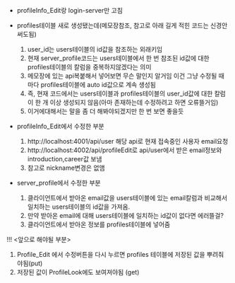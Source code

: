 - profileInfo_Edit랑 login-server만 고침
  
- profiles테이블 새로 생성됐는데(메모장참조, 참고로 아래 길게 적힌 코드는 신경안써도됨)
  1. user_id는 users테이블의 id값을 참조하는 외래키임
  2. 현재 server_profile코드는 users테이블에서 한 번 참조된 id값에 대한 profiles테이블의 칼럼을 중복하지않겠다는 의미
  3. 메모장에 있는 api복붙해서 넣어보면 무슨 말인지 알거임 이건 그냥 수정될 때마다 profiles테이블에 auto id값으로 계속 생성됨
  4. 즉, 현재 코드에서는 users테이블과 profiles테이블의 user_id값에 대한 칼럼이 한 개 이상 생성되지 않음(아마 존재하는데 수정하려고 하면 오류뜰거임)
  5. 이거에대해서는 말을 좀 더 해봐야되겠지만 한 번 보면 좋을듯
     
- profileInfo_Edit에서 수정한 부분
  1. http://localhost:4001/api/user 해당 api로 현재 접속중인 사용자 email요청
  2. http://localhost:4002/api/profileEdit로 api/user에서 받은 email정보와 introduction,career값 보냄
  3. 참고로 nickname변경은 없앰

- server_profile에서 수정한 부분
  1. 클라이언트에서 받아온 email값을 users테이블에 있는 email칼럼과 비교해서 일치하는 users테이블의 id값을 가져옴.
  2. 만약 받아온 email에 대해 users테이블에 일치하는 id값이 없다면 에러뜰걸?
  3. 클라이언트에서 받아온 정보를 profiles테이블에 넣어줌
 

!!!
  <앞으로 해야될 부분>
  1. Profile_Edit 에서 수정버튼을 다시 누르면 profiles 테이블에 저장된 값을 뿌려줘야됨(put)
  2. 저장된 값이 ProfileLook에도 보여져야됨 (get)
